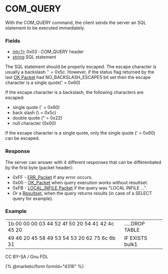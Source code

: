 
# COM_QUERY

With the COM_QUERY command, the client sends the server an SQL statement to be executed immediately.


### Fields



* [int<1>](../protocol-data-types.md#fixed-length-integers) 0x03 : COM_QUERY header
* [string<EOF>](../protocol-data-types.md#end-of-file-length-strings) SQL statement



The SQL statement should be properly escaped. The escape character is usually a backslash '\' = 0x5c. However, if the status flag returned by the last [OK Packet](../4-server-response-packets/ok_packet.md#status-flag) had NO_BACKSLASH_ESCAPES bit set then the escape character is a single quote(' = 0x60)


If the escape character is a backslash, the following characters are escaped:


* single quote (' = 0x60)
* back slash (\ = 0x5c)
* double quote (" = 0x22)
* null character (0x00)


If the escape character is a single quote, only the single quote (' = 0x60) can be escaped.


### Response


The server can answer with 4 different responses that can be differentiated by the first byte (packet header):


* 0xFF - [ERR_Packet](../4-server-response-packets/err_packet.md) if any error occurs.
* 0x00 - [OK_Packet](../4-server-response-packets/ok_packet.md) when query execution works without resultset.
* 0xFB - [LOCAL_INFILE Packet](../4-server-response-packets/packet_local_infile.md) if the query was "LOCAL INFILE ...".
* Or a [Resultset](../4-server-response-packets/result-set-packets.md), when the query returns results (in case of a SELECT query for example).


### Example



|   |   |
| --- | --- |
| 1b 00 00 00 03 44 52 4f 50 20 54 41 42 4c 45 20 | .....DROP TABLE |
| 49 46 20 45 58 49 53 54 53 20 62 75 6c 6b 31 | IF EXISTS bulk1 |




CC BY-SA / Gnu FDL


{% @marketo/form formId="4316" %}

